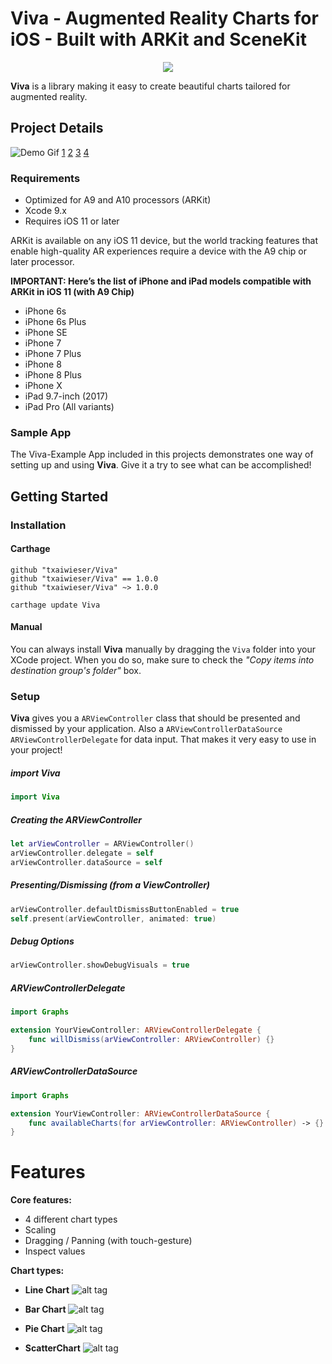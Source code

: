 # Viva - Augmented Reality Charts for iOS - Built with ARKit and SceneKit

<p align="center"><img src="https://github.com/txaiwieser/Viva/raw/master/screenshots/viva_banner.png"/></p>  

**Viva** is a library making it easy to create beautiful charts tailored for augmented reality. 


## Project Details

![Demo Gif](https://github.com/txaiwieser/Viva/raw/master/screenshots/viva_showcase_00.gif)
[1](https://github.com/txaiwieser/Viva/raw/master/screenshots/viva_showcase_01.png)
[2](https://github.com/txaiwieser/Viva/raw/master/screenshots/viva_showcase_02.png)
[3](https://github.com/txaiwieser/Viva/raw/master/screenshots/viva_showcase_03.png)
[4](https://github.com/txaiwieser/Viva/raw/master/screenshots/viva_showcase_04.png)

### Requirements
- Optimized for A9 and A10 processors (ARKit)
- Xcode 9.x
- Requires iOS 11 or later

ARKit is available on any iOS 11 device, but the world tracking features that enable high-quality AR experiences require a device with the A9 chip or later processor.

**IMPORTANT: Here’s the list of iPhone and iPad models compatible with ARKit in iOS 11 (with A9 Chip)**

* iPhone 6s
* iPhone 6s Plus
* iPhone SE
* iPhone 7
* iPhone 7 Plus
* iPhone 8
* iPhone 8 Plus
* iPhone X
* iPad 9.7-inch (2017)
* iPad Pro (All variants)


### Sample App
The Viva-Example App included in this projects demonstrates one way of setting up and using **Viva**. Give it a try to see what can be accomplished! 

## Getting Started

### Installation

#### Carthage

```carthage
github "txaiwieser/Viva"
github "txaiwieser/Viva" == 1.0.0
github "txaiwieser/Viva" ~> 1.0.0
```
`carthage update Viva`

#### Manual
You can always install **Viva** manually by dragging the `Viva` folder into your XCode project. When you do so, make sure to check the *"Copy items into destination group's folder"* box.

### Setup
**Viva** gives you a `ARViewController` class that should be presented and dismissed by your application. Also a `ARViewControllerDataSource` `ARViewControllerDelegate` for data input. That makes it very easy to use in your project!


##### import Viva
```swift
import Viva
```

##### Creating the ARViewController
```swift
let arViewController = ARViewController()
arViewController.delegate = self
arViewController.dataSource = self
```

##### Presenting/Dismissing (from a ViewController)
```swift
arViewController.defaultDismissButtonEnabled = true
self.present(arViewController, animated: true)
```

##### Debug Options
```swift
arViewController.showDebugVisuals = true
```

##### ARViewControllerDelegate
```swift
import Graphs

extension YourViewController: ARViewControllerDelegate {
    func willDismiss(arViewController: ARViewController) {}
}
```

##### ARViewControllerDataSource
```swift
import Graphs

extension YourViewController: ARViewControllerDataSource {
    func availableCharts(for arViewController: ARViewController) -> {}
}
```

Features
=======

**Core features:**
 - 4 different chart types
 - Scaling
 - Dragging / Panning (with touch-gesture)
 - Inspect values
 
**Chart types:**

 - **Line Chart**
![alt tag](https://github.com/txaiwieser/Viva/raw/master/screenshots/charttype_example_linechart.png)

 - **Bar Chart**
![alt tag](https://github.com/txaiwieser/Viva/raw/master/screenshots/charttype_example_barchart.png)

 - **Pie Chart**
![alt tag](https://github.com/txaiwieser/Viva/raw/master/screenshots/charttype_example_piechart.png)

 - **ScatterChart**
![alt tag](https://github.com/txaiwieser/Viva/raw/master/screenshots/charttype_example_scatterchart.png)
